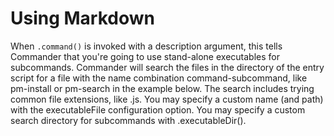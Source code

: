 # Using Markdown

When `.command()` is invoked with a description argument, this tells Commander that you're going to use stand-alone executables for subcommands. Commander will search the files in the directory of the entry script for a file with the name combination command-subcommand, like pm-install or pm-search in the example below. The search includes trying common file extensions, like .js. You may specify a custom name (and path) with the executableFile configuration option. You may specify a custom search directory for subcommands with .executableDir().
